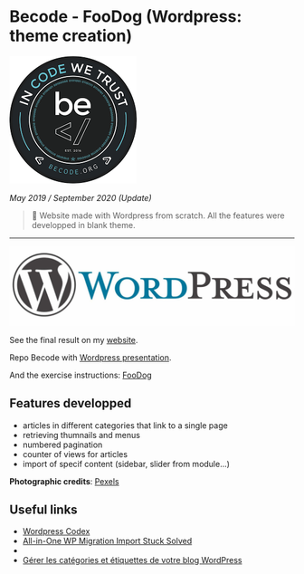 # Becode - FooDog (Wordpress: theme creation)

![Becode logo](https://raw.githubusercontent.com/Raigyo/react-character-manager/master/img/becode-logo.png)

*May 2019 / September 2020 (Update)*

> 🔨  Website made with Wordpress from scratch. All the features were developped in blank theme.

* * *

![logo wordpress](readme-img/logo-wordpress-01.jpg)

See the final result on my [website](https://raigyo-dev.be/foo-dog/).

Repo Becode with [Wordpress presentation](https://github.com/becodeorg/LIE-Jepsen-1.9/tree/master/03-the-mountain/Wordpress).

And the exercise instructions: [FooDog](https://github.com/becodeorg/LIE-Jepsen-1.9/tree/master/03-the-mountain/Foodog)

## Features developped

- articles in different categories that link to a single page
- retrieving thumnails and menus
- numbered pagination
- counter of views for articles
- import of specif content (sidebar, slider from module...)

**Photographic credits**: [Pexels](https://www.pexels.com/license/)

## Useful links

- [Wordpress Codex](https://codex.wordpress.org/)
- [All-in-One WP Migration Import Stuck Solved](https://webhostingadvices.com/all-in-one-wp-migration-import-stuck/)
- 
- [Gérer les catégories et étiquettes de votre blog WordPress](https://wpixel.fr/gerer-categories-etiquettes-blog-wordpress/)